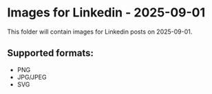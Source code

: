 # Images for Linkedin - 2025-09-01

This folder will contain images for Linkedin posts on 2025-09-01.

## Supported formats:
- PNG
- JPG/JPEG
- SVG
